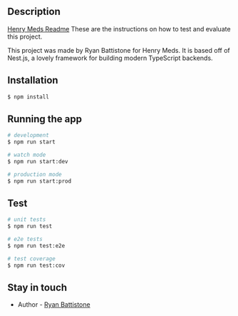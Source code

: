 ## Description

[Henry Meds Readme](https://docs.google.com/document/d/1G_oNHp8XaDKl06XWDgdZONtTBWhGytjKjCot2LOm7eA/edit?usp=sharing) These are the instructions on how to test and evaluate this project.

This project was made by Ryan Battistone for Henry Meds. It is based off of Nest.js, a lovely framework for building modern TypeScript backends.

## Installation

```bash
$ npm install
```

## Running the app

```bash
# development
$ npm run start

# watch mode
$ npm run start:dev

# production mode
$ npm run start:prod
```

## Test

```bash
# unit tests
$ npm run test

# e2e tests
$ npm run test:e2e

# test coverage
$ npm run test:cov
```

## Stay in touch

- Author - [Ryan Battistone](https://github.com/abogadotoast)
